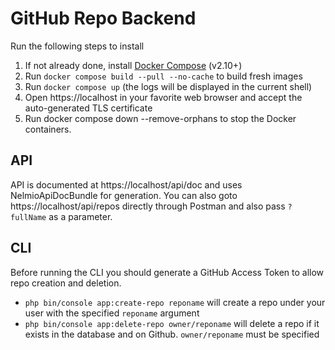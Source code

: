 # GitHub Repo Backend

Run the following steps to install

1. If not already done, install [Docker Compose](https://docs.docker.com/compose/install/) (v2.10+)
1. Run `docker compose build --pull --no-cache` to build fresh images
1. Run `docker compose up` (the logs will be displayed in the current shell)
1. Open https://localhost in your favorite web browser and accept the auto-generated TLS certificate
1. Run docker compose down --remove-orphans to stop the Docker containers.

## API

API is documented at https://localhost/api/doc and uses NelmioApiDocBundle for generation. You can also goto 
https://localhost/api/repos directly through Postman and also pass `?fullName` as a parameter.

## CLI

Before running the CLI you should generate a GitHub Access Token to allow repo creation and deletion.

* `php bin/console app:create-repo reponame` will create a repo under your user with the specified `reponame` argument
* `php bin/console app:delete-repo owner/reponame` will delete a repo if it exists in the database and on Github. `owner/reponame` must be specified

